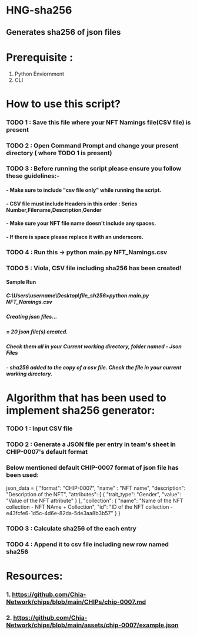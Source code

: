 # HNG-sha256 
## Generates sha256 of json files


# Prerequisite : 
1. Python Enviornment
2. CLI

# How to use this script?

### TODO 1 : Save this file where your NFT Namings file(CSV file) is present
### TODO 2 : Open Command Prompt and change your present directory ( where TODO 1 is present)
### TODO 3 : Before running the script please ensure you follow these guidelines:-
####           - Make sure to include "csv file only" while running the script.
####           - CSV file must include Headers in this order : Series Number,Filename,Description,Gender
####           - Make sure your NFT file name doesn't include any spaces.
####           - If there is space please replace it with an underscore.
### TODO 4 : Run this -> python main.py NFT_Namings.csv
### TODO 5 : Viola, CSV file including sha256 has been created!


#### Sample Run

##### C:\Users\username\Desktop\file_sh256>python main.py NFT_Namings.csv

##### Creating json files...

##### = 20 json file(s) created.
##### Check them all in your Current working directory, folder named - Json Files

##### - sha256 added to the copy of a csv file. Check the file in your current working directory.

# Algorithm that has been used to implement sha256 generator:

### TODO 1 : Input CSV file
### TODO 2 : Generate a JSON file per entry in team's sheet in CHIP-0007's default format

### Below mentioned default CHIP-0007 format of json file has been used:

json_data =
{
    "format": "CHIP-0007",
    "name" : "NFT name",
    "description": "Description of the NFT",
    "attributes": 
    [
        {
            "trait_type": "Gender",
            "value": "Value of the NFT attribute"
        }
    ],
    "collection": 
    {
        "name": "Name of the NFT collection - NFT NAme + Collection",
        "id": "ID of the NFT collection - e43fcfe6-1d5c-4d6e-82da-5de3aa8b3b57"
    }
}

### TODO 3 : Calculate sha256 of the each entry
### TODO 4 : Append it to csv file including new row named sha256

# Resources:

### 1. https://github.com/Chia-Network/chips/blob/main/CHIPs/chip-0007.md
### 2. https://github.com/Chia-Network/chips/blob/main/assets/chip-0007/example.json


